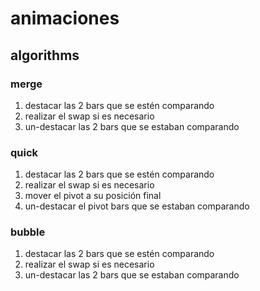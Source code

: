 # animaciones

## algorithms

### merge

1. destacar las 2 bars que se estén comparando
2. realizar el swap si es necesario
3. un-destacar las 2 bars que se estaban comparando

### quick

1. destacar las 2 bars que se estén comparando
2. realizar el swap si es necesario
3. mover el pivot a su posición final
4. un-destacar el pivot bars que se estaban comparando

### bubble

1. destacar las 2 bars que se estén comparando
2. realizar el swap si es necesario
3. un-destacar las 2 bars que se estaban comparando
